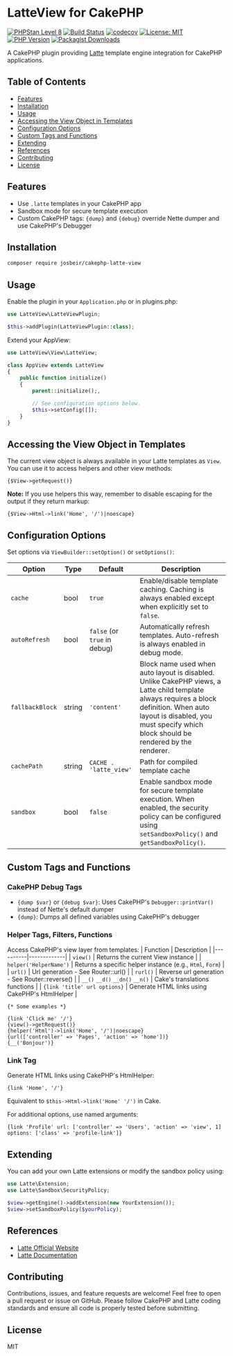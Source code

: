 # LatteView for CakePHP

[![PHPStan Level 8](https://img.shields.io/badge/PHPStan-level%208-brightgreen)](https://github.com/josbeir/cakephp-latte-view)
[![Build Status](https://github.com/josbeir/cakephp-latte-view/actions/workflows/ci.yml/badge.svg)](https://github.com/josbeir/cakephp-latte-view/actions)
[![codecov](https://codecov.io/github/josbeir/cakephp-latte-view/graph/badge.svg?token=4VGWJQTWH5)](https://codecov.io/github/josbeir/cakephp-latte-view)
[![License: MIT](https://img.shields.io/badge/License-MIT-yellow.svg)](https://opensource.org/licenses/MIT)
[![PHP Version](https://img.shields.io/badge/php-8.2%2B-blue.svg)](https://www.php.net/releases/8.2/en.php)
[![Packagist Downloads](https://img.shields.io/packagist/dt/josbeir/cakephp-latte-view.svg)](https://packagist.org/packages/josbeir/cakephp-latte-view)

A CakePHP plugin providing [Latte](https://latte.nette.org/) template engine integration for CakePHP applications.

## Table of Contents

- [Features](#features)
- [Installation](#installation)
- [Usage](#usage)
- [Accessing the View Object in Templates](#accessing-the-view-object-in-templates)
- [Configuration Options](#configuration-options)
- [Custom Tags and Functions](#custom-tags-and-functions)
- [Extending](#extending)
- [References](#references)
- [Contributing](#contributing)
- [License](#license)

## Features

- Use `.latte` templates in your CakePHP app
- Sandbox mode for secure template execution
- Custom CakePHP tags: `{dump}` and `{debug}` override Nette dumper and use CakePHP's Debugger


## Installation

```bash
composer require josbeir/cakephp-latte-view
```

## Usage

Enable the plugin in your `Application.php` or in plugins.php:

```php
use LatteView\LatteViewPlugin;

$this->addPlugin(LatteViewPlugin::class);
```

Extend your AppView:

```php
use LatteView\View\LatteView;

class AppView extends LatteView
{
    public function initialize()
    {
        parent::initialize();,

        // See configuration options below.
        $this->setConfig([]);
    }
}
```

## Accessing the View Object in Templates

The current view object is always available in your Latte templates as `View`. You can use it to access helpers and other view methods:

```latte
{$View->getRequest()}
```

**Note:** If you use helpers this way, remember to disable escaping for the output if they return markup:

```latte
{$View->Html->link('Home', '/')|noescape}
```

## Configuration Options

Set options via `ViewBuilder::setOption()` or `setOptions()`:

| Option         | Type    | Default                | Description                                                                 |
|----------------|---------|------------------------|-----------------------------------------------------------------------------|
| `cache`        | bool    | `true`                 | Enable/disable template caching. Caching is always enabled except when explicitly set to `false`. |
| `autoRefresh`  | bool    | `false` (or `true` in debug) | Automatically refresh templates. Auto-refresh is always enabled in debug mode. |
| `fallbackBlock`| string  | `'content'`            | Block name used when auto layout is disabled. Unlike CakePHP views, a Latte child template always requires a block definition. When auto layout is disabled, you must specify which block should be rendered by the renderer. |
| `cachePath`    | string  | `CACHE . 'latte_view'` | Path for compiled template cache                                            |
| `sandbox`      | bool    | `false`                | Enable sandbox mode for secure template execution. When enabled, the security policy can be configured using `setSandboxPolicy()` and `getSandboxPolicy()`. |

## Custom Tags and Functions

### CakePHP Debug Tags

- `{dump $var}` or `{debug $var}`: Uses CakePHP's `Debugger::printVar()` instead of Nette's default dumper
- `{dump}`: Dumps all defined variables using CakePHP's debugger

### Helper Tags, Filters, Functions

Access CakePHP's view layer from templates:
| Function | Description |
|----------|-------------|
| `view()` | Returns the current View instance |
| `helper('HelperName')` | Returns a specific helper instance (e.g., `Html`, `Form`) |
| `url()` | Url generation - See Router::url() |
| `rurl()` | Reverse url generation - See Router::reverse() |
| `__()` `__d()` `__dn()` `__n()` | Cake's translations functions |
| `{link 'title' url options}` | Generate HTML links using CakePHP's HtmlHelper |

```latte
{* Some examples *}

{link 'Click me' '/'}
{view()->getRequest()}
{helper('Html')->link('Home', '/')|noescape}
{url(['controller' => 'Pages', 'action' => 'home'])}
{__('Bonjour')}
```

### Link Tag

Generate HTML links using CakePHP's HtmlHelper:

```latte
{link 'Home', '/'}
```

Equivalent to `$this->Html->link('Home' '/')` in Cake.

For additional options, use named arguments:

```latte
{link 'Profile' url: ['controller' => 'Users', 'action' => 'view', 1] options: ['class' => 'profile-link']}
```

## Extending

You can add your own Latte extensions or modify the sandbox policy using:

```php
use Latte\Extension;
use Latte\Sandbox\SecurityPolicy;

$view->getEngine()->addExtension(new YourExtension());
$view->setSandboxPolicy($yourPolicy);
```

## References

- [Latte Official Website](https://latte.nette.org/)
- [Latte Documentation](https://latte.nette.org/en/guide)

## Contributing

Contributions, issues, and feature requests are welcome! Feel free to open a pull request or issue on GitHub. Please follow CakePHP and Latte coding standards and ensure all code is properly tested before submitting.

## License

MIT
